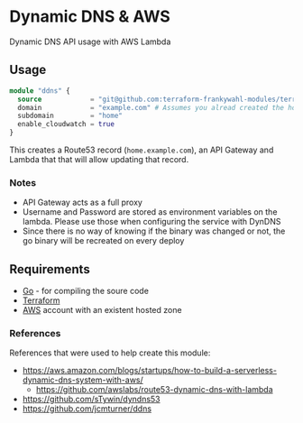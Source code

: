 # Dynamic DNS & AWS

Dynamic DNS API usage with AWS Lambda

## Usage

```tf
module "ddns" {
  source            = "git@github.com:terraform-frankywahl-modules/terraform-ddns53.git"
  domain            = "example.com" # Assumes you alread created the hosted zone with this domain
  subdomain         = "home"
  enable_cloudwatch = true
}
```

This creates a Route53 record (`home.example.com`), an API Gateway and Lambda that that will allow updating that record.

### Notes

* API Gateway acts as a full proxy
* Username and Password are stored as environment variables on the lambda. Please use those when configuring the service with DynDNS
* Since there is no way of knowing if the binary was changed or not, the go binary will be recreated on every deploy

## Requirements

* [Go](https://go.dev/) - for compiling the soure code
* [Terraform](https://www.terraform.io/)
* [AWS](https://console.aws.amazon.com/console/home) account with an existent hosted zone


### References

References that were used to help create this module:

* https://aws.amazon.com/blogs/startups/how-to-build-a-serverless-dynamic-dns-system-with-aws/
  * https://github.com/awslabs/route53-dynamic-dns-with-lambda
* https://github.com/sTywin/dyndns53
* https://github.com/jcmturner/ddns
